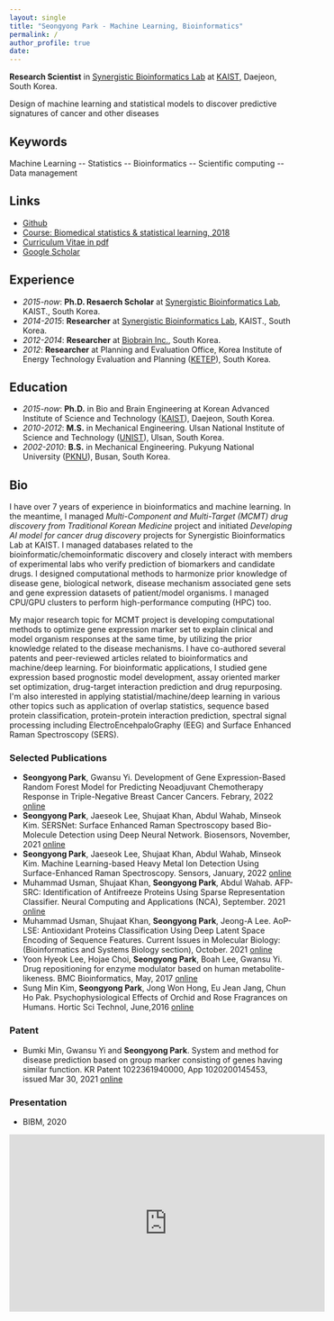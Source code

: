 ```yaml
---
layout: single
title: "Seongyong Park - Machine Learning, Bioinformatics"
permalink: /
author_profile: true
date:
---
```


**Research Scientist** in [Synergistic Bioinformatics Lab](http://synbi.kaist.ac.kr) at [KAIST](http://kaist.ac.kr), Daejeon, South Korea.

Design of machine learning and statistical models to discover predictive signatures of cancer and other diseases

## Keywords

Machine Learning -- Statistics -- Bioinformatics -- Scientific computing -- Data management

## Links

- [Github](https://github.com/psychemistz)
- [Course: Biomedical statistics & statistical learning, 2018](https://psychemistz.github.io/bis335-2018/)
- [Curriculum Vitae in pdf](https://raw.githubusercontent.com/psychemistz/profile/master/files/pdf/cv.pdf)
- [Google Scholar](https://scholar.google.com/citations?user=3GelV-YAAAAJ&hl=en)


## Experience
- *2015-now*: **Ph.D. Resaerch Scholar** at [Synergistic Bioinformatics Lab](https://synbi.kaist.ac.kr/), KAIST., South Korea.
- *2014-2015*: **Researcher** at [Synergistic Bioinformatics Lab](https://synbi.kaist.ac.kr/), KAIST., South Korea.
- *2012-2014*: **Researcher** at [Biobrain Inc.](https://biobrain.kr/), South Korea.
- *2012*: **Researcher** at Planning and Evaluation Office, Korea Institute of Energy Technology Evaluation and Planning ([KETEP](https://www.ketep.re.kr/)), South Korea.

## Education
- *2015-now*: **Ph.D.** in Bio and Brain Engineering at Korean Advanced Institute of Science and Technology ([KAIST](http://www.kaist.ac.kr)), Daejeon, South Korea.
- *2010-2012*: **M.S.** in Mechanical Engineering. Ulsan National Institute of Science and Technology ([UNIST](http://www.unist.ac.kr/)), Ulsan, South Korea.
- *2002-2010*: **B.S.** in Mechanical Engineering. Pukyung National University ([PKNU](http://www.pknu.ac.kr/)), Busan, South Korea.

## Bio
I have over 7 years of experience in bioinformatics and machine learning. In the meantime, I managed *Multi-Component and Multi-Target (MCMT) drug discovery from Traditional Korean Medicine* project and initiated *Developing AI model for cancer drug discovery* projects for Synergistic Bioinformatics Lab at KAIST. I managed databases related to the bioinformatic/chemoinformatic discovery and closely interact with members of experimental labs who verify prediction of biomarkers and candidate drugs. I designed computational methods to harmonize prior knowledge of disease gene, biological network, disease mechanism associated gene sets and gene expression datasets of patient/model organisms. I managed CPU/GPU clusters to perform high-performance computing (HPC) too. 

My major research topic for MCMT project is developing computational methods to optimize gene expression marker set to explain clinical and model organism responses at the same time, by utilizing the prior knowledge related to the disease mechanisms. I have co-authored several patents and peer-reviewed articles related to bioinformatics and machine/deep learning. For bioinformatic applications, I studied gene expression based prognostic model development, assay oriented marker set optimization, drug-target interaction prediction and drug repurposing. I'm also interested in applying statistial/machine/deep learning in various other topics such as application of overlap statistics, sequence based protein classification, protein-protein interaction prediction, spectral signal processing including ElectroEncehpaloGraphy (EEG) and Surface Enhanced Raman Spectroscopy (SERS).


### Selected Publications
- **Seongyong Park**, Gwansu Yi. Development of Gene Expression-Based Random Forest Model for Predicting Neoadjuvant Chemotherapy Response in Triple-Negative Breast Cancer Cancers. Febrary, 2022 [online](https://www.mdpi.com/2072-6694/14/4/881)
- **Seongyong Park**, Jaeseok Lee, Shujaat Khan, Abdul Wahab, Minseok Kim. SERSNet: Surface Enhanced Raman Spectroscopy based Bio-Molecule Detection using Deep Neural Network. Biosensors, November, 2021 [online](https://www.mdpi.com/2079-6374/11/12/490)
- **Seongyong Park**, Jaeseok Lee, Shujaat Khan, Abdul Wahab, Minseok Kim. Machine Learning-based Heavy Metal Ion Detection Using Surface-Enhanced Raman Spectroscopy. Sensors, January, 2022 [online](https://www.mdpi.com/1424-8220/22/2/596)
- Muhammad Usman, Shujaat Khan, **Seongyong Park**, Abdul Wahab. AFP-SRC: Identification of Antifreeze Proteins Using Sparse Representation Classifier. Neural Computing and Applications (NCA), September. 2021 [online](http://link.springer.com/article/10.1007/s00521-021-06558-7)
- Muhammad Usman, Shujaat Khan, **Seongyong Park**, Jeong-A Lee. AoP-LSE: Antioxidant Proteins Classification Using Deep Latent Space Encoding of Sequence Features. Current Issues in Molecular Biology: (Bioinformatics and Systems Biology section), October. 2021 [online](https://www.mdpi.com/1467-3045/43/3/105)
- Yoon Hyeok Lee, Hojae Choi, **Seongyong Park**, Boah Lee, Gwansu Yi. Drug repositioning for enzyme modulator based on human metabolite-likeness. BMC Bioinformatics, May, 2017 [online](https://bmcbioinformatics.biomedcentral.com/articles/10.1186/s12859-017-1637-5)
- Sung Min Kim, **Seongyong Park**, Jong Won Hong, Eu Jean Jang, Chun Ho Pak. Psychophysiological Effects of Orchid and Rose Fragrances on Humans. Hortic Sci Technol, June,2016 [online](https://doi.org/10.12972/kjhst.20160048)


### Patent
- Bumki Min, Gwansu Yi and **Seongyong Park**. System and method for disease prediction based on group marker consisting of genes having similar function. KR Patent 1022361940000, App 1020200145453, issued Mar 30, 2021 [online](http://doi.org/10.8080/1020200145453?urlappend=en)


### Presentation
- BIBM, 2020
<iframe width="560" height="315" src="https://www.youtube.com/watch?v=Vk6z-_TnVuw" frameborder="0" allowfullscreen></iframe>
